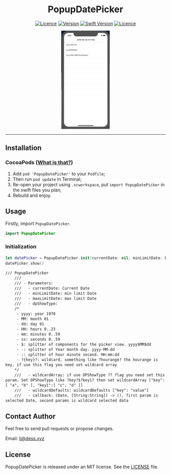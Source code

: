 <h1 align="center"> PopupDatePicker </h1>
<p align="center">
<a href="https://opensource.org/licenses/MIT"><img alt="Licence" src="https://img.shields.io/badge/license-MIT-green.svg" /></a>
<a href=""><img alt="Version" src="https://img.shields.io/badge/version-1.0.0-blue.svg" /></a>
<a href=""><img alt="Swift Version" src="https://img.shields.io/badge/swift_versions-5.0-orange.svg" /></a>
<a href="https://cocoapods.org/pods/PopupDatePicker"><img alt="Licence" src="https://img.shields.io/badge/pod-PopupDatePicker-red.svg" /></a>
</p>



<p align="center">
<img width="30%" height="auto" alt="Cards Feed" src="https://github.com/Dess-Li/PopupDatePicker/blob/master/Example.gif" />
</p>
<hr>


## Installation

### CocoaPods ([What is that?](https://cocoapods.org/about))
1. Add `pod 'PopupDatePicker'` to your `Podfile`;
2. Then run `pod update` in Terminal;
3. Re-open your project using `.xcworkspace`, put `import PopupDatePicker` in the swift files you plan;
4. Rebuild and enjoy.

## Usage
Firstly, import `PopupDatePicker`.

```swift
import PopupDatePicker
```
### Initialization

```Swift
let datePicker = PopupDatePicker.init(currentDate: nil, minLimitDate: Date(), maxLimitDate: nil, dpShowType: "yyyy-MM-dd", wildcardArray: nil, wildcardDefaults: nil) {_,_ in }
datePicker.show()
```

```
/// PopupDatePicker
    ///
    /// - Parameters:
    ///   - currentDate: Current Date
    ///   - minLimitDate: min limit Date
    ///   - maxLimitDate: max limit Date
    ///   - dpShowType:
    /*
     - yyyy: year 1970
     - MM: month 01
     - dd: day 01
     - HH: hours 0..23
     - mm: minutes 0..59
     - ss: seconds 0..59
     - $: splitter of components for the picker view. yyyy$MM$dd
     - -: splitter of Year month day. yyyy-MM-dd
     - :: splitter of hour minute second. HH:mm:dd
     - ?{key}?: wildcard, something like ?hourange? the hourange is key, if use this flag you need set wildcard array
    */
    ///   - wildcardArray: if use DPShowType ?? flag you need set this param. Set DPShowType like ?key?$?key1? then set wildcardArray ["key":[ "a", "b" ], "key1":[ "c", "d" ]]
    ///   - wildcardDefaults: wildcardDefaults ["key": "value"]
    ///   - callback: (Date, [String:String]) -> (), first param is selected Date, second params is wildcard selected data
```



## Contact Author

Feel free to send pull requests or propose changes.

Email: [li@dess.xyz](mailto:?to=li@dess.xyz)

## License
PopupDatePicker is released under an MIT license. See the [LICENSE](https://raw.githubusercontent.com/vladaverin24/TimelineCards/master/LICENSE.md) file.